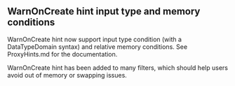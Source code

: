 ## WarnOnCreate hint input type and memory conditions

WarnOnCreate hint now support input type condition (with a DataTypeDomain syntax)
and relative memory conditions. See ProxyHints.md for the documentation.

WarnOnCreate hint has been added to many filters, which should help
users avoid out of memory or swapping issues.
